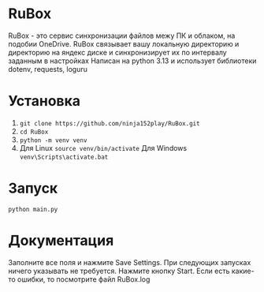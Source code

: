 RuBox
==================================================

RuBox - это сервис синхронизации файлов межу ПК и облаком, на подобии OneDrive.
RuBox связывает вашу локальную директорию и директорию на яндекс диске 
и синхронизирует их по интервалу заданным в настройках 
Написан на python 3.13 и использует библиотеки dotenv, requests, loguru

Установка
=========

1. ```git clone https://github.com/ninja152play/RuBox.git```
2. ```cd RuBox```
3. ```python -m venv venv```
4. Для Linux ```source venv/bin/activate``` Для Windows ```venv\Scripts\activate.bat```

Запуск
======

```python main.py```

Документация
============
Заполните все поля и нажмите Save Settings.
При следующих запусках ничего указывать не требуется.
Нажмите кнопку Start.
Если есть какие-то ошибки, то посмотрите файл RuBox.log 
